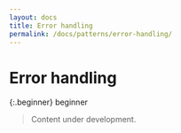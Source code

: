 ```yaml
---
layout: docs
title: Error handling
permalink: /docs/patterns/error-handling/
---
```


# Error handling

 {:.beginner}
 beginner
 
 > Content under development.
